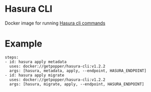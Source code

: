 # Hasura CLI

Docker image for running [Hasura cli commands](https://hasura.io/docs/1.0/graphql/manual/hasura-cli/index.html)

# Example
```
steps:
- id: hasura apply metadata
  uses: docker://getpopper/hasura-cli:v1.2.2
  args: [hasura, metadata, apply, --endpoint, HASURA_ENDPOINT]
- id: hasura apply migrate
  uses: docker://getpopper/hasura-cli:v1.2.2
  args: [hasura, migrate, apply, --endpoint, HASURA_ENDPOINT]
```
